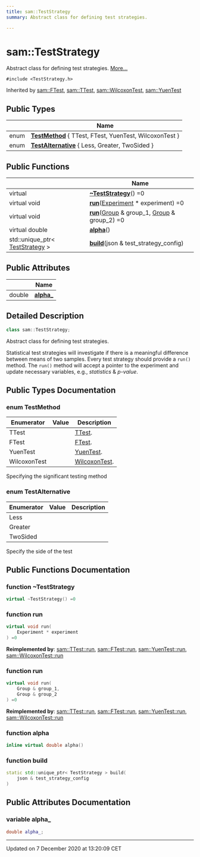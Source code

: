 ```yaml
---
title: sam::TestStrategy
summary: Abstract class for defining test strategies.  

---
```


# sam::TestStrategy




Abstract class for defining test strategies.  [More...](#detailed-description)


`#include <TestStrategy.h>`



Inherited by [sam::FTest](/doxygen/Classes/classsam_1_1_f_test/), [sam::TTest](/doxygen/Classes/classsam_1_1_t_test/), [sam::WilcoxonTest](/doxygen/Classes/classsam_1_1_wilcoxon_test/), [sam::YuenTest](/doxygen/Classes/classsam_1_1_yuen_test/)




## Public Types

|                | Name           |
| -------------- | -------------- |
| enum | **[TestMethod](/doxygen/Classes/classsam_1_1_test_strategy/#enum-testmethod)** { TTest, FTest, YuenTest, WilcoxonTest } |
| enum | **[TestAlternative](/doxygen/Classes/classsam_1_1_test_strategy/#enum-testalternative)** { Less, Greater, TwoSided } |






## Public Functions

|                | Name           |
| -------------- | -------------- |
| virtual  | **[~TestStrategy](/doxygen/Classes/classsam_1_1_test_strategy/#function-~teststrategy)**() =0  |
| virtual void | **[run](/doxygen/Classes/classsam_1_1_test_strategy/#function-run)**([Experiment](/doxygen/Classes/classsam_1_1_experiment/) * experiment) =0  |
| virtual void | **[run](/doxygen/Classes/classsam_1_1_test_strategy/#function-run)**([Group](/doxygen/Classes/classsam_1_1_group/) & group_1, [Group](/doxygen/Classes/classsam_1_1_group/) & group_2) =0  |
| virtual double | **[alpha](/doxygen/Classes/classsam_1_1_test_strategy/#function-alpha)**()  |
| std::unique_ptr< [TestStrategy](/doxygen/Classes/classsam_1_1_test_strategy/) > | **[build](/doxygen/Classes/classsam_1_1_test_strategy/#function-build)**(json & test_strategy_config)  |


## Public Attributes

|                | Name           |
| -------------- | -------------- |
| double | **[alpha_](/doxygen/Classes/classsam_1_1_test_strategy/#variable-alpha_)**  |






## Detailed Description

```cpp
class sam::TestStrategy;
```

Abstract class for defining test strategies. 


























Statistical test strategies will investigate if there is a meaningful difference between means of two samples. Every test strategy should provide a `run()` method. The `run()` method will accept a pointer to the experiment and update necessary variables, e.g., _statistics_ & _p-value_. 



## Public Types Documentation

### enum TestMethod


| Enumerator | Value | Description |
| ---------- | ----- | ----------- |
| TTest |  | [TTest]().   |
| FTest |  | [FTest](/doxygen/Classes/classsam_1_1_f_test/).   |
| YuenTest |  | [YuenTest]().   |
| WilcoxonTest |  | [WilcoxonTest]().   |





























Specifying the significant testing method 


### enum TestAlternative


| Enumerator | Value | Description |
| ---------- | ----- | ----------- |
| Less |  |   |
| Greater |  |   |
| TwoSided |  |   |





























Specify the side of the test 








## Public Functions Documentation

### function ~TestStrategy

```cpp
virtual ~TestStrategy() =0
```





























### function run

```cpp
virtual void run(
    Experiment * experiment
) =0
```


























**Reimplemented by**: [sam::TTest::run](/doxygen/Classes/classsam_1_1_t_test/#function-run), [sam::FTest::run](/doxygen/Classes/classsam_1_1_f_test/#function-run), [sam::YuenTest::run](/doxygen/Classes/classsam_1_1_yuen_test/#function-run), [sam::WilcoxonTest::run](/doxygen/Classes/classsam_1_1_wilcoxon_test/#function-run)




### function run

```cpp
virtual void run(
    Group & group_1,
    Group & group_2
) =0
```


























**Reimplemented by**: [sam::TTest::run](/doxygen/Classes/classsam_1_1_t_test/#function-run), [sam::FTest::run](/doxygen/Classes/classsam_1_1_f_test/#function-run), [sam::YuenTest::run](/doxygen/Classes/classsam_1_1_yuen_test/#function-run), [sam::WilcoxonTest::run](/doxygen/Classes/classsam_1_1_wilcoxon_test/#function-run)




### function alpha

```cpp
inline virtual double alpha()
```





























### function build

```cpp
static std::unique_ptr< TestStrategy > build(
    json & test_strategy_config
)
```































## Public Attributes Documentation

### variable alpha_

```cpp
double alpha_;
```

































-------------------------------

Updated on  7 December 2020 at 13:20:09 CET